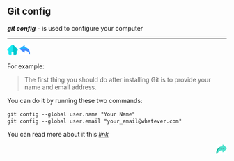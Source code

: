 ## Git config

***git config*** - is used to configure your computer

***

[![home.png](./img/home.png)](./README.md) 
[![back.png](./img/back.png)](./registration.md) 

For example:
> The first thing you should do after installing Git is to provide your name and email address.

You can do it by running these two commands:

```
git config --global user.name "Your Name"
git config --global user.email "your_email@whatever.com"
```
You can read more about it this *[link](https://git-scm.com/docs/git-config)*

<div align="right">

[![next.png](./img/next.png)](./elementary.md)

</div>